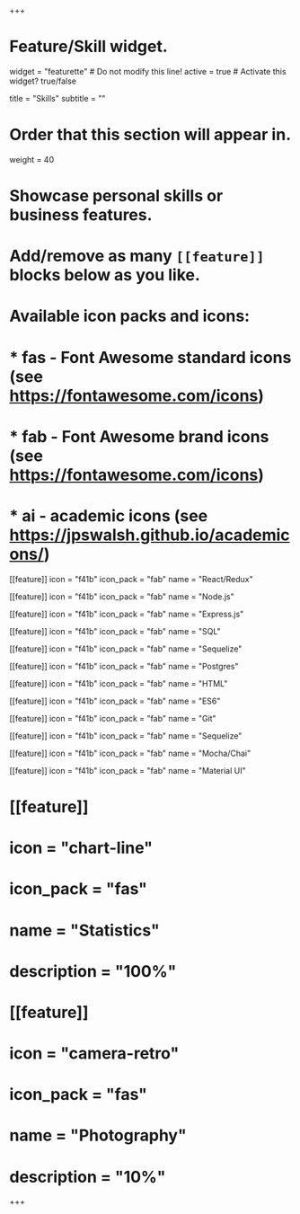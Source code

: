 +++
# Feature/Skill widget.
widget = "featurette"  # Do not modify this line!
active = true  # Activate this widget? true/false

title = "Skills"
subtitle = ""

# Order that this section will appear in.
weight = 40

# Showcase personal skills or business features.
#
# Add/remove as many `[[feature]]` blocks below as you like.
#
# Available icon packs and icons:
# * fas - Font Awesome standard icons (see https://fontawesome.com/icons)
# * fab - Font Awesome brand icons (see https://fontawesome.com/icons)
# * ai - academic icons (see https://jpswalsh.github.io/academicons/)

[[feature]]
  icon = "f41b"
  icon_pack = "fab"
  name = "React/Redux"

  [[feature]]
  icon = "f41b"
  icon_pack = "fab"
  name = "Node.js"

  [[feature]]
  icon = "f41b"
  icon_pack = "fab"
  name = "Express.js"

 [[feature]]
  icon = "f41b"
  icon_pack = "fab"
  name = "SQL"

  [[feature]]
  icon = "f41b"
  icon_pack = "fab"
  name = "Sequelize"

  [[feature]]
  icon = "f41b"
  icon_pack = "fab"
  name = "Postgres"

  [[feature]]
  icon = "f41b"
  icon_pack = "fab"
  name = "HTML"

  [[feature]]
  icon = "f41b"
  icon_pack = "fab"
  name = "ES6"

  [[feature]]
  icon = "f41b"
  icon_pack = "fab"
  name = "Git"

  [[feature]]
  icon = "f41b"
  icon_pack = "fab"
  name = "Sequelize"

  [[feature]]
  icon = "f41b"
  icon_pack = "fab"
  name = "Mocha/Chai"

  [[feature]]
  icon = "f41b"
  icon_pack = "fab"
  name = "Material UI"

# [[feature]]
  # icon = "chart-line"
  # icon_pack = "fas"
  # name = "Statistics"
  # description = "100%"

# [[feature]]
  # icon = "camera-retro"
  # icon_pack = "fas"
  # name = "Photography"
  # description = "10%"

+++
